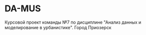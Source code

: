 # DA-MUS
Курсовой проект команды №7 по дисциплине "Анализ данных и моделирование в урбанистике". Город Приозерск
